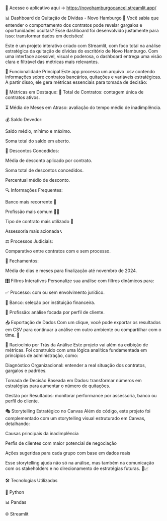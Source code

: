 🔗 Acesse o aplicativo aqui → https://novohamburgocancel.streamlit.app/

📊 Dashboard de Quitação de Dívidas - Novo Hamburgo
🚨 Você sabia que entender o comportamento dos contratos pode revelar gargalos e oportunidades ocultas? Esse dashboard foi desenvolvido justamente para isso: transformar dados em decisões!

Este é um projeto interativo criado com Streamlit, com foco total na análise estratégica da quitação de dívidas do escritório de Novo Hamburgo. Com uma interface acessível, visual e poderosa, o dashboard entrega uma visão clara e filtrável das métricas mais relevantes.

🚀 Funcionalidade Principal
Este app processa um arquivo .csv contendo informações sobre contratos bancários, quitações e variáveis estratégicas. A partir disso, ele gera métricas essenciais para tomada de decisão:

📌 Métricas em Destaque:
🧾 Total de Contratos: contagem única de contratos ativos.

⏳ Média de Meses em Atraso: avaliação do tempo médio de inadimplência.

💰 Saldo Devedor:

Saldo médio, mínimo e máximo.

Soma total do saldo em aberto.

🎯 Descontos Concedidos:

Média de desconto aplicado por contrato.

Soma total de descontos concedidos.

Percentual médio de desconto.

🔍 Informações Frequentes:

Banco mais recorrente 🏦

Profissão mais comum 👩‍💼

Tipo de contrato mais utilizado 📄

Assessoria mais acionada 📞

⚖️ Processos Judiciais:

Comparativo entre contratos com e sem processo.

📅 Fechamentos:

Média de dias e meses para finalização até novembro de 2024.

🎛️ Filtros Interativos
Personalize sua análise com filtros dinâmicos para:

✅ Processo: com ou sem envolvimento jurídico.

🏦 Banco: seleção por instituição financeira.

👔 Profissão: análise focada por perfil de cliente.

📤 Exportação de Dados
Com um clique, você pode exportar os resultados em CSV para continuar a análise em outro ambiente ou compartilhar com o time. 📁

🧠 Raciocínio por Trás da Análise
Este projeto vai além da exibição de métricas. Foi construído com uma lógica analítica fundamentada em princípios de administração, como:

Diagnóstico Organizacional: entender a real situação dos contratos, gargalos e padrões.

Tomada de Decisão Baseada em Dados: transformar números em estratégias para aumentar o número de quitações.

Gestão por Resultados: monitorar performance por assessoria, banco ou perfil do cliente.

🎭 Storytelling Estratégico no Canvas
Além do código, este projeto foi complementado com um storytelling visual estruturado em Canvas, detalhando:

Causas principais da inadimplência

Perfis de clientes com maior potencial de negociação

Ações sugeridas para cada grupo com base em dados reais

Esse storytelling ajuda não só na análise, mas também na comunicação com os stakeholders e no direcionamento de estratégias futuras. 📌📈

🛠️ Tecnologias Utilizadas

🐍 Python

📊 Pandas

🌐 Streamlit

